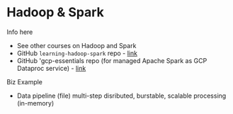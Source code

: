 # Hadoop & Spark

Info here
 - See other courses on Hadoop and Spark
 - GitHub `learning-hadoop-spark` repo - [link](https://github.com/lynnlangit/learning-hadoop-and-spark)
 - GitHub 'gcp-essentials repo (for managed Apache Spark as GCP Dataproc service) - [link](https://github.com/lynnlangit/gcp-essentials/tree/master/4_data/4c_Dataproc)

 Biz Example
- Data pipeline (file) multi-step disributed, burstable, scalable processing (in-memory)
